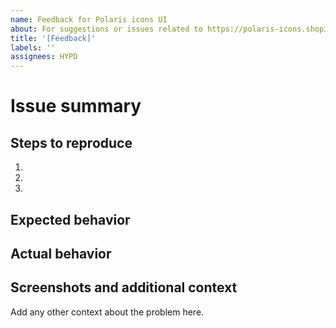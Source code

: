 ```yaml
---
name: Feedback for Polaris icons UI
about: For suggestions or issues related to https://polaris-icons.shopify.com
title: '[Feedback]'
labels: ''
assignees: HYPD
---
```


# Issue summary

<!--
Write a short description of the issue here ↓
-->

## Steps to reproduce

1.
1.
1.

## Expected behavior

<!--
What do you think should happen?
-->

## Actual behavior

<!--
What actually happens?
-->

## Screenshots and additional context

Add any other context about the problem here.

